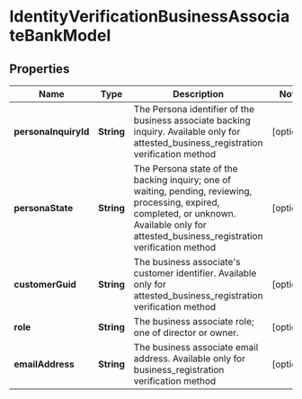 

# IdentityVerificationBusinessAssociateBankModel


## Properties

| Name | Type | Description | Notes |
|------------ | ------------- | ------------- | -------------|
|**personaInquiryId** | **String** | The Persona identifier of the business associate backing inquiry. Available only for attested_business_registration verification method |  [optional] |
|**personaState** | **String** | The Persona state of the backing inquiry; one of waiting, pending, reviewing, processing, expired, completed, or unknown. Available only for attested_business_registration verification method |  [optional] |
|**customerGuid** | **String** | The business associate&#39;s customer identifier. Available only for attested_business_registration verification method |  [optional] |
|**role** | **String** | The business associate role; one of director or owner. |  [optional] |
|**emailAddress** | **String** | The business associate email address. Available only for business_registration verification method |  [optional] |



